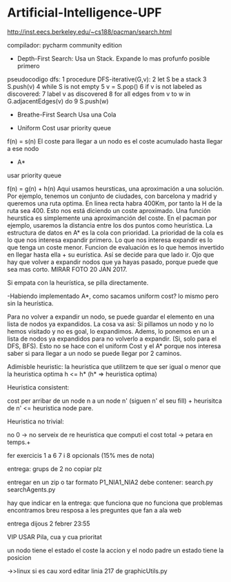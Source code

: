 # Artificial-Intelligence-UPF

http://inst.eecs.berkeley.edu/~cs188/pacman/search.html

compilador: pycharm community edition

- Depth-First Search: 
Usa un Stack. Expande lo mas profunfo posible primero

pseudocodigo dfs:
1  procedure DFS-iterative(G,v):
2      let S be a stack
3      S.push(v)
4      while S is not empty
5          v = S.pop()
6          if v is not labeled as discovered:
7              label v as discovered
8              for all edges from v to w in G.adjacentEdges(v) do
9                  S.push(w)

- Breathe-First Search
Usa una Cola

- Uniform Cost
usar priority queue

f(n) = s(n)
El coste para llegar a un nodo es el coste acumulado hasta llegar a ese nodo

- A*

usar priority queue

f(n) = g(n) + h(n)
Aqui usamos heursticas, una aproximación a una solución. Por ejemplo, tenemos un conjunto de ciudades, con barcelona y madrid y queremos una ruta optima. En linea recta habra 400Km, por tanto la H de la ruta sea 400. Esto nos está diciendo un coste aproximado. Una función heurstica es simplemente una aproximanción del coste. En el pacman por ejemplo, usaremos la distancia entre los dos puntos como heurística.
La estructura de datos en A* es la cola con prioridad. La prioridad de la cola es lo que nos interesa expandir primero. Lo que nos interesa expandir es lo que tenga un coste menor. 
Funcion de evaluación es lo que hemos invertido en llegar hasta ella + su eurística. Así se decide para que lado ir. Ojo que hay que volver a expandir nodos que ya hayas pasado, porque puede que sea mas corto. MIRAR FOTO 20 JAN 2017.

Si empata con la heurística, se pilla directamente. 

-Habiendo implementado A*, como sacamos uniform cost? lo mismo pero sin la heurística.

Para no volver a expandir un nodo, se puede guardar el elemento en una lista de nodos ya expandidos. La cosa va asi: Si pillamos un nodo y no lo hemos visitado y no es goal, lo expandimos. Adems, lo ponemos en un a lista de nodos ya expandidos para no volverlo a expandir. (Si, solo para el DFS, BFS). Esto no se hace con el uniform Cost y el A* porque nos interesa saber si para llegar a un nodo se puede llegar por 2 caminos.


Adimisble heuristic:
la heuristica que utilitzem te que ser igual o menor que la heuristica optima
h <= h* (h* => heuristica optima)

Heuristica consistent:

cost per arribar de un node n a un node n' (siguen n' el seu fill) + heurisitca de n' <= heuristica node pare.

Heuristica no trivial:

no 0 -> no serveix de re
heuristica que computi el cost total -> petara en temps.+


fer exercicis 1 a 6
7 i 8 opcionals (15% mes de nota)


entrega:
grups de 2
no copiar plz

entregar en un zip o tar formato P1_NIA1_NIA2
debe contener:
search.py
searchAgents.py

hay que indicar en la entrega:
que funciona 
que no funciona 
que problemas encontramos
breu resposa a les preguntes que fan a ala web

entrega dijous 2 febrer  23:55


VIP USAR Pila, cua y cua prioritat

un nodo tiene el estado el coste la accion y el nodo padre
un estado tiene la posicion

->>linux si es cau xord editar linia 217 de graphicUtils.py 
